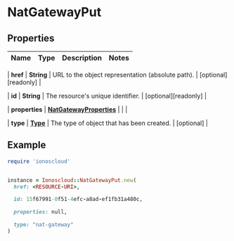# NatGatewayPut

## Properties

| Name | Type | Description | Notes |
| ---- | ---- | ----------- | ----- |

| **href** | **String** | URL to the object representation (absolute path). | [optional][readonly] |

| **id** | **String** | The resource&#39;s unique identifier. | [optional][readonly] |

| **properties** | [**NatGatewayProperties**](NatGatewayProperties.md) |  |  |

| **type** | [**Type**](Type.md) | The type of object that has been created. | [optional] |

## Example

```ruby
require 'ionoscloud'


instance = Ionoscloud::NatGatewayPut.new(
  href: <RESOURCE-URI>,

  id: 15f67991-0f51-4efc-a8ad-ef1fb31a480c,

  properties: null,

  type: "nat-gateway"
)
```


